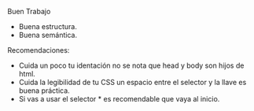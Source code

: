 Buen Trabajo

- Buena estructura.
- Buena semántica.

Recomendaciones:

- Cuida un poco tu identación no se nota que head y body son hijos de html.
- Cuida la legibilidad de tu CSS un espacio entre el selector y la llave es buena práctica.
- Si vas a usar el selector \* es recomendable que vaya al inicio.

